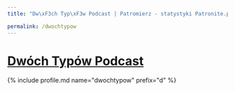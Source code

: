 ```yaml
---
title: "Dw\xF3ch Typ\xF3w Podcast | Patromierz - statystyki Patronite.pl"

permalink: /dwochtypow
---
```


# [Dwóch Typów Podcast](https://patronite.pl/dwochtypow)

{% include profile.md name="dwochtypow" prefix="d" %}
